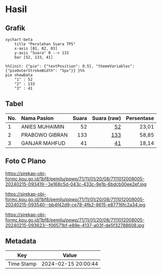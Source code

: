 # Hasil

## Grafik

```mermaid
xychart-beta
    title "Perolehan Suara TPS"
    x-axis [01, 02, 03]
    y-axis "Suara" 0 --> 133
    bar [52, 133, 41]
```

```mermaid
%%{init: {"pie": {"textPosition": 0.5}, "themeVariables": {"pieOuterStrokeWidth": "5px"}} }%%
pie showData
    "1" : 52
    "2" : 133
    "3" : 41
```

## Tabel

| No. | Nama Paslon    | Suara | Suara (raw) | Persentase |
|:--- |:-------------- | -----:| -----------:| ----------:|
| 1   | ANIES MUHAIMIN | 52    | [52][p-1]   | 23,01      |
| 2   | PRABOWO GIBRAN | 133   | [133][p-2]  | 58,85      |
| 3   | GANJAR MAHFUD  | 41    | [41][p-3]   | 18,14      |


[p-1]: https://github.com/gigit-pemilu/pemilu-2024-71-sulawesi-utara/blob/main/pilpres/hitung-suara/sub/71-sulawesi-utara/sub/11-bolaang-mongondow-selatan/sub/01-bolaang-uki/sub/2008-popodu/sub/005-tps/sub/paslon-1.txt
[p-2]: https://github.com/gigit-pemilu/pemilu-2024-71-sulawesi-utara/blob/main/pilpres/hitung-suara/sub/71-sulawesi-utara/sub/11-bolaang-mongondow-selatan/sub/01-bolaang-uki/sub/2008-popodu/sub/005-tps/sub/paslon-2.txt
[p-3]: https://github.com/gigit-pemilu/pemilu-2024-71-sulawesi-utara/blob/main/pilpres/hitung-suara/sub/71-sulawesi-utara/sub/11-bolaang-mongondow-selatan/sub/01-bolaang-uki/sub/2008-popodu/sub/005-tps/sub/paslon-3.txt

## Foto C Plano

https://sirekap-obj-formc.kpu.go.id/1bf8/pemilu/ppwp/71/11/01/20/08/7111012008005-20240215-093419--3e168c5d-043c-433c-9e1b-6bdcb00ee2ef.jpg

https://sirekap-obj-formc.kpu.go.id/1bf8/pemilu/ppwp/71/11/01/20/08/7111012008005-20240215-093540--bb4f42d9-ce78-4fb2-8615-e87716fc2a34.jpg

https://sirekap-obj-formc.kpu.go.id/1bf8/pemilu/ppwp/71/11/01/20/08/7111012008005-20240215-093623--f06571bf-e89e-4137-a03f-de5f32788608.jpg


## Metadata

| Key        | Value               |
| ---------- | ------------------- |
| Time Stamp | 2024-02-15 20:00:44 |



